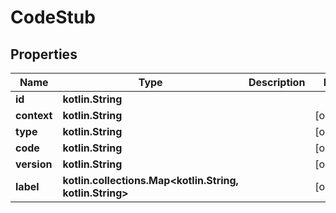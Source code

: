 
# CodeStub

## Properties
Name | Type | Description | Notes
------------ | ------------- | ------------- | -------------
**id** | **kotlin.String** |  | 
**context** | **kotlin.String** |  |  [optional]
**type** | **kotlin.String** |  |  [optional]
**code** | **kotlin.String** |  |  [optional]
**version** | **kotlin.String** |  |  [optional]
**label** | **kotlin.collections.Map&lt;kotlin.String, kotlin.String&gt;** |  |  [optional]



